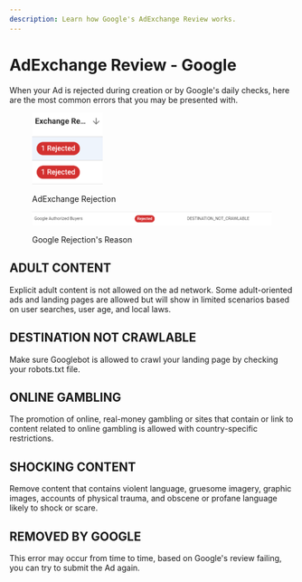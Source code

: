 ```yaml
---
description: Learn how Google's AdExchange Review works.
---
```


# AdExchange Review - Google

When your Ad is rejected during creation or by Google's daily checks, here are the most common errors that you may be presented with.

<figure><img src="../../../.gitbook/assets/image (8).png" alt="" width="125"><figcaption><p>AdExchange Rejection</p></figcaption></figure>

<figure><img src="../../../.gitbook/assets/image (1) (7).png" alt=""><figcaption><p>Google Rejection's Reason</p></figcaption></figure>

## ADULT CONTENT

Explicit adult content is not allowed on the ad network. Some adult-oriented ads and landing pages are allowed but will show in limited scenarios based on user searches, user age, and local laws.

## DESTINATION NOT CRAWLABLE

Make sure Googlebot is allowed to crawl your landing page by checking your robots.txt file.

## ONLINE GAMBLING

The promotion of online, real-money gambling or sites that contain or link to content related to online gambling is allowed with country-specific restrictions.

## SHOCKING CONTENT

Remove content that contains violent language, gruesome imagery, graphic images, accounts of physical trauma, and obscene or profane language likely to shock or scare.

## REMOVED BY GOOGLE

This error may occur from time to time, based on Google's review failing, you can try to submit the Ad again.
